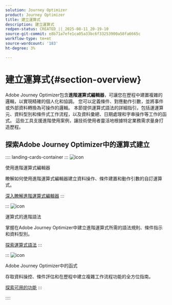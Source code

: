 ```yaml
---
solution: Journey Optimizer
product: Journey Optimizer
title: 建立運算式
description: 建立運算式
redpen-status: CREATED_||_2025-08-11_20-19-10
source-git-commit: e8b71a7efe1ca05a33bc6f33253900a58fa6665c
workflow-type: tm+mt
source-wordcount: '183'
ht-degree: 3%

---
```



# 建立運算式{#section-overview}

Adobe Journey Optimizer包含&#x200B;**進階運算式編輯器**，可讓您在歷程中建置複雜的邏輯，以實現精確的個人化和協調。 您可以定義條件、對應動作引數，並將事件或外部資料轉換為可操作的邏輯。 本節提供運算式語法的詳細指引，包括運運算元、資料型別和條件式工作流程，以及資料彙總、日期處理和字串操作等工作的函式。 這些工具支援進階使用案例，讓技術使用者靈活地根據特定業務需求量身打造歷程。

## 探索Adobe Journey Optimizer中的運算式建立

:::: landing-cards-container
:::
![icon](https://cdn.experienceleague.adobe.com/icons/screwdriver-wrench.svg?lang=zh-Hant)

使用進階運算式編輯器

瞭解如何使用進階運算式編輯器建立資料操作、條件建置和動作引數的自訂運算式。

[深入瞭解進階運算式編輯器](../using/building-journeys/expression/expressionadvanced.md)
:::

:::
![icon](https://cdn.experienceleague.adobe.com/icons/code-branch.svg?lang=zh-Hant)

運算式的進階語法

掌握在Adobe Journey Optimizer中建立進階運算式所需的語法規則、條件指示和資料型別。

[探索運算式語法](syntax-landing-page.md)
:::

:::
![icon](https://cdn.experienceleague.adobe.com/icons/puzzle-piece.svg?lang=zh-Hant)

Adobe Journey Optimizer中的函式

存取資料操控、條件評估和在歷程中建立複雜工作流程功能的全方位指南。

[探索可用的功能](main-functions-journey-landing-page.md)
:::

::::
